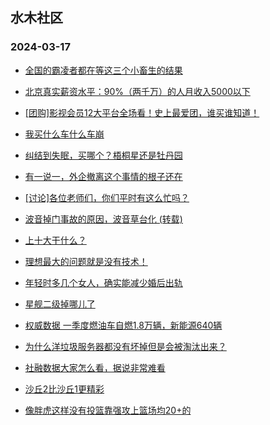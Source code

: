 ## 水木社区 
### 2024-03-17

+ [全国的霸凌者都在等这三个小畜生的结果](https://www.mysmth.net/nForum/article/FamilyLife/1766624083)

+ [北京真实薪资水平：90%（两千万）的人月收入5000以下](https://www.mysmth.net/nForum/article/Property/333)

+ [[团购]影视会员12大平台全场看！史上最爱团，谁买谁知道！](https://www.mysmth.net/nForum/article/ADAgent_TG/1318893)

+ [我买什么车什么车崩](https://www.mysmth.net/nForum/article/AutoWorld/1944791746)

+ [纠结到失眠，买哪个？梧桐星还是牡丹园](https://www.mysmth.net/nForum/article/OurEstate/2923489)

+ [有一说一，外企撤离这个事情的根子还在](https://www.mysmth.net/nForum/article/WorkingLife/8286)

+ [[讨论]各位老师们，你们平时有这么忙吗？](https://www.mysmth.net/nForum/article/QingJiao/852900)

+ [波音掉门事故的原因，波音草台化 (转载)](https://www.mysmth.net/nForum/article/Aero/430363)

+ [上十大干什么？](https://www.mysmth.net/nForum/article/Divorce/2069878)

+ [理想最大的问题就是没有技术！](https://www.mysmth.net/nForum/article/GreenAuto/1505375)

+ [年轻时多几个女人，确实能减少婚后出轨](https://www.mysmth.net/nForum/article/FamilyLife/1766623519)

+ [星舰二级掉哪儿了](https://www.mysmth.net/nForum/article/Aero/430224)

+ [权威数据 一季度燃油车自燃1.8万辆，新能源640辆](https://www.mysmth.net/nForum/article/GreenAuto/1505463)

+ [为什么洋垃圾服务器都没有坏掉但是会被淘汰出来？](https://www.mysmth.net/nForum/article/LinuxDev/75846)

+ [社融数据大家怎么看，据说非常难看](https://www.mysmth.net/nForum/article/Stock/10815645)

+ [沙丘2比沙丘1更精彩](https://www.mysmth.net/nForum/article/Movielife/5250)

+ [像胖虎这样没有投篮靠强攻上篮场均20+的](https://www.mysmth.net/nForum/article/BasketballForum/4903387)

